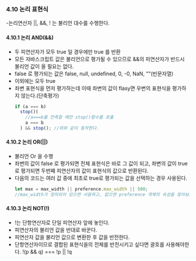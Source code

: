 ### 4.10 논리 표현식

-논리연산자 ||, &&, ! 는 불리언 대수를 수행한다.

#### 4.10.1 논리 AND(&&)

- 두 피연산자가 모두 true 일 경우에만 true 를 반환
- 모든 자바스크립트 값은 불리언으로 평가될 수 있으므로 &&의 피연산자가 반드시 불리언 값이 올 필요는 없다.
- false 로 평가되는 값은 false, null, undefined, 0, -0, NaN, ""(빈문자열)
- 이외에는 모두 true
- 좌변 표현식을 먼저 평가하는데 이때 좌변의 값이 flasy면 우변의 표현식을 평가하지 않는다.(단축평가)
  ```js
  if (a === b)
    stop()(
      //a===b를 만족할 때만 stop()함수를 호출
      a === b
    ) && stop(); //위와 같이 동작한다.
  ```

#### 4.10.2 논리 OR(||)

- 불리언 Or 을 수행
- 좌변의 값이 false 로 평가되면 전체 표현식은 바로 그 값이 되고, 좌변의 값이 true 로 평가되면 두번째 피연산자의 값이 표현식의 값으로 반환된다.
- 다음의 코드는 여러 값 중에 최초로 true로 평가되는 값을 선택하는 경우 사용된다.
  ```js
  let max = max_width || preference.max_width || 500;
  //max_width가 정의되어 있으면 사용하고, 없으면 preference 객체의 속성을 찾아보고, 거기에도 없으면 하드코딩된 상수를 사용한다.
  ```

#### 4.10.3 논리 NOT(!)

- !는 단항연산자로 단일 피연산자 앞에 놓인다.
- 피연산자의 불리언 값을 반대로 바꾼다.
- 피연산자 값을 불리언 값으로 변환한 후 값을 반전한다.
- 단항연산자이므로 결합된 표현식을의 전체를 반전시키고 싶다면 괄호를 사용해야한다. !(p && q) === !p || !q

